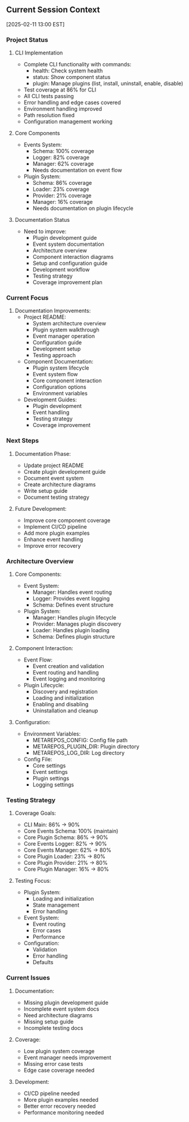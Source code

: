 ## Current Session Context
[2025-02-11 13:00 EST]

### Project Status
1. CLI Implementation
   - Complete CLI functionality with commands:
     * health: Check system health
     * status: Show component status
     * plugin: Manage plugins (list, install, uninstall, enable, disable)
   - Test coverage at 86% for CLI
   - All CLI tests passing
   - Error handling and edge cases covered
   - Environment handling improved
   - Path resolution fixed
   - Configuration management working

2. Core Components
   - Events System:
     * Schema: 100% coverage
     * Logger: 82% coverage
     * Manager: 62% coverage
     * Needs documentation on event flow
   - Plugin System:
     * Schema: 86% coverage
     * Loader: 23% coverage
     * Provider: 21% coverage
     * Manager: 16% coverage
     * Needs documentation on plugin lifecycle

3. Documentation Status
   - Need to improve:
     * Plugin development guide
     * Event system documentation
     * Architecture overview
     * Component interaction diagrams
     * Setup and configuration guide
     * Development workflow
     * Testing strategy
     * Coverage improvement plan

### Current Focus
1. Documentation Improvements:
   - Project README:
     * System architecture overview
     * Plugin system walkthrough
     * Event manager operation
     * Configuration guide
     * Development setup
     * Testing approach
   - Component Documentation:
     * Plugin system lifecycle
     * Event system flow
     * Core component interaction
     * Configuration options
     * Environment variables
   - Development Guides:
     * Plugin development
     * Event handling
     * Testing strategy
     * Coverage improvement

### Next Steps
1. Documentation Phase:
   - Update project README
   - Create plugin development guide
   - Document event system
   - Create architecture diagrams
   - Write setup guide
   - Document testing strategy

2. Future Development:
   - Improve core component coverage
   - Implement CI/CD pipeline
   - Add more plugin examples
   - Enhance event handling
   - Improve error recovery

### Architecture Overview
1. Core Components:
   - Event System:
     * Manager: Handles event routing
     * Logger: Provides event logging
     * Schema: Defines event structure
   - Plugin System:
     * Manager: Handles plugin lifecycle
     * Provider: Manages plugin discovery
     * Loader: Handles plugin loading
     * Schema: Defines plugin structure

2. Component Interaction:
   - Event Flow:
     * Event creation and validation
     * Event routing and handling
     * Event logging and monitoring
   - Plugin Lifecycle:
     * Discovery and registration
     * Loading and initialization
     * Enabling and disabling
     * Uninstallation and cleanup

3. Configuration:
   - Environment Variables:
     * METAREPOS_CONFIG: Config file path
     * METAREPOS_PLUGIN_DIR: Plugin directory
     * METAREPOS_LOG_DIR: Log directory
   - Config File:
     * Core settings
     * Event settings
     * Plugin settings
     * Logging settings

### Testing Strategy
1. Coverage Goals:
   - CLI Main: 86% → 90%
   - Core Events Schema: 100% (maintain)
   - Core Plugin Schema: 86% → 90%
   - Core Events Logger: 82% → 90%
   - Core Events Manager: 62% → 80%
   - Core Plugin Loader: 23% → 80%
   - Core Plugin Provider: 21% → 80%
   - Core Plugin Manager: 16% → 80%

2. Testing Focus:
   - Plugin System:
     * Loading and initialization
     * State management
     * Error handling
   - Event System:
     * Event routing
     * Error cases
     * Performance
   - Configuration:
     * Validation
     * Error handling
     * Defaults

### Current Issues
1. Documentation:
   - Missing plugin development guide
   - Incomplete event system docs
   - Need architecture diagrams
   - Missing setup guide
   - Incomplete testing docs

2. Coverage:
   - Low plugin system coverage
   - Event manager needs improvement
   - Missing error case tests
   - Edge case coverage needed

3. Development:
   - CI/CD pipeline needed
   - More plugin examples needed
   - Better error recovery needed
   - Performance monitoring needed